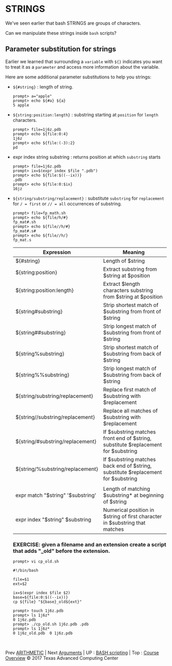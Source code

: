 # STRINGS
We've seen earlier that bash STRINGS are groups of characters.

Can we manipulate these strings inside `bash` scripts?

## Parameter substitution for strings
Earlier we learned that surrounding a `variable` with `${}` indicates you want to treat it as a `parameter` and access more information about the variable.

Here are some additional parameter substitutions to help you strings:
+ `${#string}` : length of string.
  ```
  prompt> a="apple"
  prompt> echo ${#a} ${a}
  5 apple
  ```
+ `${string:position:length}` : substring starting at `position` for `length` characters.
  ```
  prompt> file=1j6z.pdb
  prompt> echo ${file:0:4}
  1j6z
  prompt> echo ${file:(-3):2}
  pd
  ```
+ expr index string substring : returns position at which `substring` starts
  ```
  prompt> file=1j6z.pdb
  prompt> ix=$(expr index $file ".pdb")
  prompt> echo ${file:$((--ix))}
  .pdb
  prompt> echo ${file:0:$ix}
  16jz
  ```
+ `${string/substring/replacement}` : substitute `substring` for `replacement` for `/ = first` or `// = all` occurrences of substring.
  ```
  prompt> file=fp_math.sh
  prompt> echo ${file/h/#}
  fp_mat#.sh
  prompt> echo ${file//h/#}
  fp_mat#.s#
  prompt> echo ${file//h/}
  fp_mat.s
  ```


  |Expression|Meaning|
  |----------|-------|
  |${#string}|Length of $string|
  |${string:position}|Extract substring from $string at $position|
  |${string:position:length}|Extract $length characters substring from $string at $position|	 
  |${string#substring}|Strip shortest match of $substring from front of $string|
  |${string##substring}|Strip longest match of $substring from front of $string|
  |${string%substring}|Strip shortest match of $substring from back of $string|
  |${string%%substring}|Strip longest match of $substring from back of $string|   	 
  |${string/substring/replacement}|Replace first match of $substring with $replacement|
  |${string//substring/replacement}|Replace all matches of $substring with $replacement|
  |${string/#substring/replacement}|If $substring matches front end of $string, substitute $replacement for $substring|
  |${string/%substring/replacement}|If $substring matches back end of $string, substitute $replacement for $substring|
  ||| 	 
  |expr match "$string" '$substring'|Length of matching $substring* at beginning of $string|
  |expr index "$string" $substring|Numerical position in $string of first character in $substring that matches|

  ### EXERCISE: given a filename and an extension create a script that adds "_old" before the extension.

  ```
  prompt> vi cp_old.sh

  #!/bin/bash

  file=$1
  ext=$2

  ix=$(expr index $file $2)
  base=${file:0:$((--ix))}
  cp ${file} "${base}_old${ext}"

  prompt> touch 1j6z.pdb
  prompt> ls 1j6z*
  0 1j6z.pdb
  prompt> ./cp_old.sh 1j6z.pdb .pdb
  prompt> ls 1j6z*
  0 1j6z_old.pdb  0 1j6z.pdb
  ```




<br>

Prev [ARITHMETIC](bash_01_03.md) | Next [Arguments](bash_01_05.md) | UP : [BASH scripting](bash_scripting.md) | Top : [Course Overview](../../index.md)
&copy; 2017 Texas Advanced Computing Center
